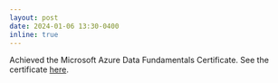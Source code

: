 ```yaml
---
layout: post
date: 2024-01-06 13:30-0400
inline: true
---
```


Achieved the Microsoft Azure Data Fundamentals Certificate. See the certificate [here](https://learn.microsoft.com/en-us/users/andreped/credentials/35a98395f0a43745).
